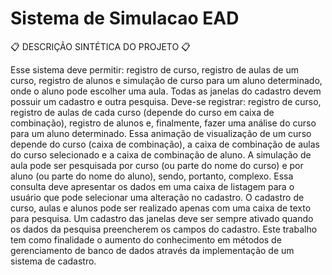 # Sistema de Simulacao EAD

📋 DESCRIÇÃO SINTÉTICA DO PROJETO 📋

Esse sistema deve permitir: registro de curso, registro de aulas de um curso, registro de alunos e simulação de curso para um aluno determinado, onde o aluno pode escolher uma
aula. Todas as janelas do cadastro devem possuir um cadastro e outra pesquisa. Deve-se registrar: registro de curso, registro de aulas de cada curso (depende do curso em caixa de combinação), registro de alunos e, finalmente, fazer uma análise do curso para um aluno
determinado. Essa animação de visualização de um curso depende do curso (caixa de combinação), a caixa de combinação de aulas do curso selecionado e a caixa de combinação
de aluno. A simulação de aula pode ser pesquisada por curso (ou parte do nome do curso) e por aluno (ou parte do nome do aluno), sendo, portanto, complexo. Essa consulta deve
apresentar os dados em uma caixa de listagem para o usuário que pode selecionar uma alteração no cadastro. 
O cadastro de curso, aulas e alunos pode ser realizado apenas com uma caixa de texto para pesquisa. 
Um cadastro das janelas deve ser sempre ativado quando os dados da pesquisa preencherem os campos do cadastro.
Este trabalho tem como finalidade o aumento do conhecimento em métodos de gerenciamento de banco de dados através da implementação de um sistema de cadastro.
